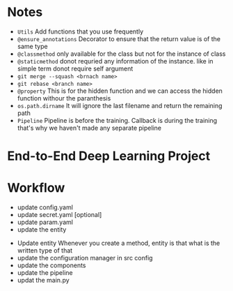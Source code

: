 # Notes
- `Utils` Add functions that you use frequently  
- `@ensure_annotations` Decorator to ensure that the return value is of the same type
- `@classmethod` only available for the class but not for the instance of class
- `@staticmethod` donot requried any information of the instance. like in simple term donot require self argument
- `git merge --squash <brnach name>`
- `git rebase <branch name>`
- `@property` This is for the hidden function and we can access the hidden function withour the paranthesis 
- `os.path.dirname` It will ignore the last filename and return the remaining path
- `Pipeline` Pipeline is before the training. Callback is during the training that's why we haven't made any separate pipeline
# End-to-End Deep Learning Project

# Workflow
- update config.yaml
- update secret.yaml [optional]
- update param.yaml 
- update the entity
<!-- update Model parameters -->
- Update entity
Whenever you create a method, entity is that what is the written type of that 
- update the configuration manager in src  config
- update the components
- update the pipeline
- updat the main.py
